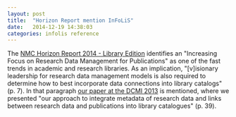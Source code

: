 ```yaml
---
layout: post
title:  "Horizon Report mention InFoLiS"
date:   2014-12-19 14:38:03
categories: infolis reference
---
```


The [NMC Horizon Report 2014 - Library Edition](http://www.nmc.org/publication/nmc-horizon-report-2014-library-edition/) identifies an "Increasing Focus on Research Data Management for Publications" as one of the fast trends in academic and research libraries. As an implication, "[v]isionary leadership for research data management models is also required to determine how to best incorporate data connections into library catalogs" (p. 7). In that paragraph [our paper at the DCMI 2013](http://dcpapers.dublincore.org/pubs/article/view/3683/1906) is mentioned, where we presented "our approach to integrate metadata of research data and links between research data and publications into library catalogues" (p. 39).
